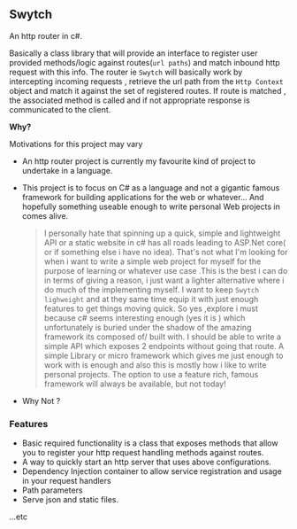 ## Swytch

An http router in c#.

Basically a class library that will provide  an interface to register user provided methods/logic against routes(`url paths`)
and match inbound http request with this info.
The router ie `Swytch` will basically work by intercepting  incoming requests , retrieve the url path from the `Http Context` object and match it against the set of registered routes.
If route is matched , the associated method is called and if not appropriate response is communicated to the client.

**Why?**

Motivations for this project may  vary
- An http router project is currently my favourite kind of project to undertake in a language.
- This project is to focus on C# as a language and not a gigantic famous framework for building applications for the web or whatever... And hopefully something useable enough to write personal Web projects in comes alive.

    > I personally hate that spinning up a quick, simple and lightweight API or a static website in c# has all roads leading to ASP.Net core( or if something else i have no idea).
     That's not what I'm looking for when i want to write a simple web project for myself for the purpose of learning or whatever use case .This is the best i can do in terms of giving a reason, i just want a lighter alternative where 
    i do much of the implementing myself. I want to keep `Swytch lighweight` and at they same time equip it with just enough features to get things moving quick.
     So yes ,explore i must because c#  seems interesting enough (yes it is ) which unfortunately is buried under the shadow of the amazing framework its composed of/ built with.
     I should be able to write a  simple API which exposes 2 endpoints without going that route. A simple Library or micro framework which gives me just enough to work with is enough
     and also this is mostly how i like to write personal projects. The option to use a feature rich, famous  framework will always be available, but not today!

- Why Not ?


### Features
- Basic required functionality is a class that exposes methods that allow you to register your http request handling methods
against routes.
- A way to quickly start an http server that uses above configurations.
- Dependency Injection container to allow service registration and usage  in your request handlers
- Path parameters
- Serve json and static files.

...etc


<!---->
<!-- **Todo** -->
<!---->
<!-- * Revision of architecture, project structure ... -->
<!-- * set up project structure  `/` -->
<!-- * create `Swtych` router class with associated data structures and  require properties... -->
<!-- * definition of  public methods that -->
<!-- - allow registration of routes with methods -->
<!-- - allow registration of middleware -->
<!-- - exposes a method to start wrapped http server  -->
<!-- - implement `Swytch` routing method.  -->
<!---->
<!-- ...etc -->
<!---->
<!---->







